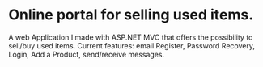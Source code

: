 # Online portal for selling used items.

A web Application I made with ASP.NET MVC that offers the possibility to sell/buy used items.
Current features: email Register, Password Recovery, Login, Add a Product, send/receive messages.
